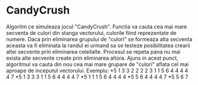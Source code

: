 # CandyCrush
Algoritm ce simuleaza jocul "CandyCrush". Functia va cauta cea mai mare secventa  de culori din stanga vectorului, culorile fiind reprezentate de numere. Daca prin eliminarea 
grupului de "culori" se formeaza alta secventa aceasta va fi eliminata la randul ei urmand sa se testeze posibilitatea crearii altei secvente prin eliminarea celeilalte. Procesul
se repeta pana nu mai exista alte secvente create prin eliminarea altora. Ajuns in acest punct, algoritmul va cauta din nou cea mai mare grupare de "culori" aflata cel mai 
aproape de inceputul vectorului.
Exemplu:
*5 1 3 3 2 2 2 2 3 1 1 5 6 4 4 4 4 4 7
*5 1 3 3 3 1 1 5 6 4 4 4 4 7
*5 1 1 1 5 6 4 4 4 4 
*5 5 6 4 4 4 4 7
*5 5 6 7
